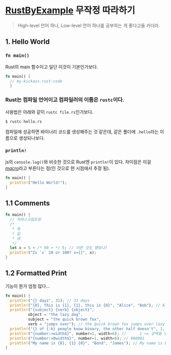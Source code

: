 # [RustByExample](https://rustbyexample.com/hello.html#hello-world) 무작정 따라하기
> High-level 언어 하나, Low-level 언어 하나를 공부하는 게 좋다고들 카더라.
## 1. Hello World
### `fn main()`
Rust의 main 함수이고 일단 이것이 기본인가보다.
```rust
fn main() {
  // my-kickass-rust-code
  }
```
### Rust는 컴파일 언어이고 컴파일러의 이름은 `rustc`이다.
사용법은 아래와 같이 `rustc file.rs`인가보다.
```
$ rustc hello.rs
```
컴파일에 성공하면 바이너리 코드를 생성해주는 것 같은데, 같은 폴더에 `.hello`라는 이름으로 생성되나보다.
### `println!`
js의 `console.log()`와 비슷한 것으로 Rust엔 `println!`이 있다. 차이점은 이걸 [*macro*](https://rustbyexample.com/macros.html)라고 부른다는 점(인 것으로 현 시점에서 추정 됨).
```rust
fn main() {
  println!("Hello World!");
}
```
## 1.1 Comments
```rust
fn main() {
  // 자바스크립트랑
  /* 
   * 똑
   * 같
   * 넹
   */
  let x = 5 + /* 90 + */ 5; // 이런 것도 됐었나?
  println!("Is `x` 10 or 100? x={}", x);
}
```
## 1.2 Formatted Print
기능이 뭔가 엄청 많다...
```rust
fn main() {
  println!("{} days", 31); // 31 days
  println!("{0}, this is {1}, {1}, this is {0}", "Alice", "Bob"); // Alice, this is Bob, Bob, this is Alice
  println!("{subject} {verb} {object}",
          object = "the lazy dog",
          subject = "the quick brown fox",
          verb = "jumps over"); // the quick brown fox jumps over lazy dog
  println!("{} of {:b} people know binary, the other half doesn't", 1, 2); // 1 of 2 people know binary, the other half doesn't
  println!("{number:>width$}", number=1, width=6); //      1 <= 공백을 넣을 수 있다!
  println!("{number:>0width$}", number=1, width=6); // 000001
  println!("My name is {0}, {1} {0}", "Bond", "James"); // My name is Bond, James Bond <= 넘 신기..
}
```
